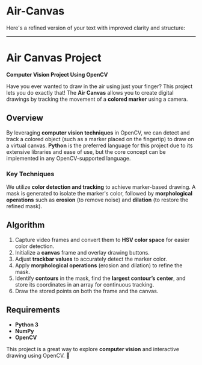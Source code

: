 # Air-Canvas
Here's a refined version of your text with improved clarity and structure:  

---

# Air Canvas Project  
**Computer Vision Project Using OpenCV**  

Have you ever wanted to draw in the air using just your finger? This project lets you do exactly that! The **Air Canvas** allows you to create digital drawings by tracking the movement of a **colored marker** using a camera.  

## Overview  
By leveraging **computer vision techniques** in OpenCV, we can detect and track a colored object (such as a marker placed on the fingertip) to draw on a virtual canvas. **Python** is the preferred language for this project due to its extensive libraries and ease of use, but the core concept can be implemented in any OpenCV-supported language.  

### Key Techniques  
We utilize **color detection and tracking** to achieve marker-based drawing. A mask is generated to isolate the marker's color, followed by **morphological operations** such as **erosion** (to remove noise) and **dilation** (to restore the refined mask).  

## Algorithm  
1. Capture video frames and convert them to **HSV color space** for easier color detection.  
2. Initialize a **canvas** frame and overlay drawing buttons.  
3. Adjust **trackbar values** to accurately detect the marker color.  
4. Apply **morphological operations** (erosion and dilation) to refine the mask.  
5. Identify **contours** in the mask, find the **largest contour’s center**, and store its coordinates in an array for continuous tracking.  
6. Draw the stored points on both the frame and the canvas.  

## Requirements  
- **Python 3**  
- **NumPy**  
- **OpenCV**  

This project is a great way to explore **computer vision** and interactive drawing using OpenCV. 🚀
